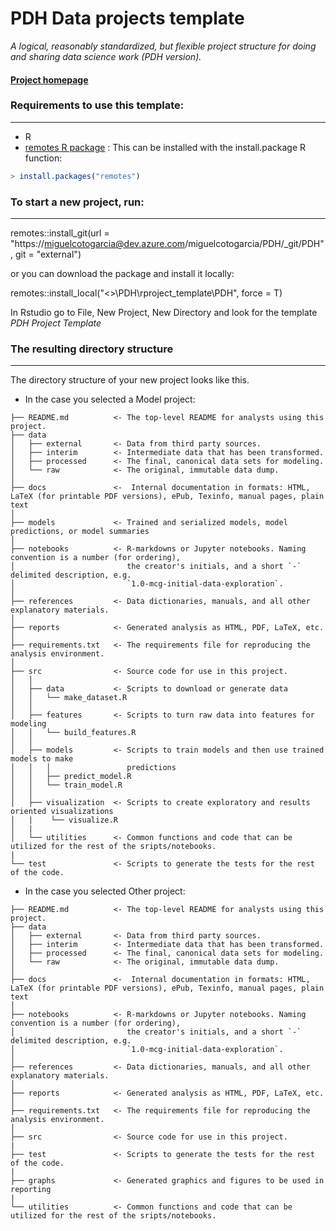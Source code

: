 # PDH Data projects template

_A logical, reasonably standardized, but flexible project structure for doing and sharing data science work (PDH version)._


#### [Project homepage](https://miguelcotogarcia@dev.azure.com/miguelcotogarcia/PDH/_git/PDH/)


### Requirements to use this template:
-----------
 - R
 - [remotes R package](https://cran.r-project.org/web/packages/remotes/remotes.pdf) : This can be installed with the install.package R function:

``` R console
> install.packages("remotes")
```

### To start a new project, run:
------------

remotes::install_git(url = "https://miguelcotogarcia@dev.azure.com/miguelcotogarcia/PDH/_git/PDH", git = "external")
 
or you can download the package and install it locally:

remotes::install_local("<<path where you unzipped the package>>\\PDH\\rproject_template\\PDH", force = T)

In Rstudio go to File, New Project, New Directory and look for the template *PDH Project Template*


### The resulting directory structure
------------

The directory structure of your new project looks like this.

- In the case you selected a Model project:

```
├── README.md          <- The top-level README for analysts using this project.
├── data
│   ├── external       <- Data from third party sources.
│   ├── interim        <- Intermediate data that has been transformed.
│   ├── processed      <- The final, canonical data sets for modeling.
│   └── raw            <- The original, immutable data dump.
│
├── docs               <-  Internal documentation in formats: HTML, LaTeX (for printable PDF versions), ePub, Texinfo, manual pages, plain text
│
├── models             <- Trained and serialized models, model predictions, or model summaries
│
├── notebooks          <- R-markdowns or Jupyter notebooks. Naming convention is a number (for ordering),
│                         the creator's initials, and a short `-` delimited description, e.g.
│                         `1.0-mcg-initial-data-exploration`.
│
├── references         <- Data dictionaries, manuals, and all other explanatory materials.
│
├── reports            <- Generated analysis as HTML, PDF, LaTeX, etc.
│
├── requirements.txt   <- The requirements file for reproducing the analysis environment.
│
├── src                <- Source code for use in this project.
│   │
│   ├── data           <- Scripts to download or generate data
│   │   └── make_dataset.R
│   │
│   ├── features       <- Scripts to turn raw data into features for modeling
│   │   └── build_features.R
│   │
│   ├── models         <- Scripts to train models and then use trained models to make
│   │   │                 predictions
│   │   ├── predict_model.R
│   │   └── train_model.R
│   │
│   ├── visualization  <- Scripts to create exploratory and results oriented visualizations
│   |    └── visualize.R
│   |
│   └── utilities      <- Common functions and code that can be utilized for the rest of the sripts/notebooks. 
|
└── test               <- Scripts to generate the tests for the rest of the code.
```

- In the case you selected Other project:

```
├── README.md          <- The top-level README for analysts using this project.
├── data
│   ├── external       <- Data from third party sources.
│   ├── interim        <- Intermediate data that has been transformed.
│   ├── processed      <- The final, canonical data sets for modeling.
│   └── raw            <- The original, immutable data dump.
│
├── docs               <-  Internal documentation in formats: HTML, LaTeX (for printable PDF versions), ePub, Texinfo, manual pages, plain text
│
├── notebooks          <- R-markdowns or Jupyter notebooks. Naming convention is a number (for ordering),
│                         the creator's initials, and a short `-` delimited description, e.g.
│                         `1.0-mcg-initial-data-exploration`.
│
├── references         <- Data dictionaries, manuals, and all other explanatory materials.
│
├── reports            <- Generated analysis as HTML, PDF, LaTeX, etc.
│
├── requirements.txt   <- The requirements file for reproducing the analysis environment.
│
├── src                <- Source code for use in this project.
|
├── test               <- Scripts to generate the tests for the rest of the code.
|
├── graphs             <- Generated graphics and figures to be used in reporting
|
└── utilities          <- Common functions and code that can be utilized for the rest of the sripts/notebooks. 

```

